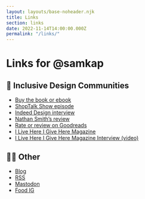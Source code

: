 ```yaml
---
layout: layouts/base-noheader.njk
title: Links
section: links
date: 2022-11-14T14:00:00.000Z
permalink: "/links/"
---
```


# Links for @samkap

## 📘 Inclusive Design Communities
- [Buy the book or ebook](https://abookapart.com/products/inclusive-design-communities)
- [ShopTalk Show episode](https://shoptalkshow.com/539/)
- [Indeed Design interview](https://indeed.design/article/sam-kapila-small-acts-can-invite-more-voices-into-design-communities)
- [Nathan Smith’s review](https://sonspring.com/journal/inclusive-design-communities/)
- [Rate or review on Goodreads](https://www.goodreads.com/book/show/62985337-inclusive-design-communities)
- [I Live Here I Give Here Magazine](https://www.austinmonthly.com/i-live-here-i-give-here-2023/)
- [I Live Here I Give Here Magazine Interview (video)](https://www.youtube.com/watch?v=zHobO6vAEt8)

## 💃🏽 Other 
<div class="other-list">

- [Blog](https://www.samkapila.com)
- [RSS](https://samkapila.com/feed.xml)
- <a rel="me" href="https://front-end.social/@samkap">Mastodon</a>
- [Food IG](https://instagram.com/the_tableaux)
  
</div>
